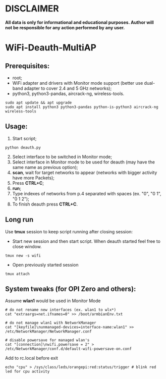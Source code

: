 # DISCLAIMER
__All data is only for informational and educational purposes. Author will not be responsible for any action performed by any user.__

# WiFi-Deauth-MultiAP

## Prerequisites:
* root;
* WiFi adapter and drivers with Monitor mode support (better use dual-band adapter to cover 2.4 and 5 GHz networks);
* python3, python3-pandas, aircrack-ng, wireless-tools.
```
sudo apt update && apt upgrade
sudo apt install python3 python3-pandas python-is-python3 aircrack-ng wireless-tools
```

## Usage:
1. Start script;
```
python deauth.py
```
2. Select interface to be switched in Monitor mode;
3. Select interface in Monitor mode to be used for deauth (may have the same name as previous option);
4. __scan__, wait for target networks to appear (networks with bigger activity have more Packets);
5. Press __CTRL+C__;
6. __run__;
7. Type indexes of networks from p.4 separated with spaces (ex. "0", "0 1", "0 1 2");
8. To finish deauth press __CTRL+C__.

## Long run
Use __tmux__ session to keep script running after closing session:

* Start new session and then start script. When deauth started feel free to close window.
```
tmux new -s wifi
```
* Open previously started session
```
tmux attach
```

## System tweaks (for OPI Zero and others):

Assume __wlan1__ would be used in Monitor Mode

```
# do not rename new interfaces (ex. wlan1 to wlx*)
cat "extraargs=net.ifnames=0" >> /boot/armbianEnv.txt

# do not manage wlan1 with NetworkManager
cat "[keyfile]\nunmanaged-devices=interface-name:wlan1" >> /etc/NetworkManager/NetworkManager.conf

# disable powersave for managed wlan's
cat "[connection]\nwifi.powersave = 2" > /etc/NetworkManager/conf.d/default-wifi-powersave-on.conf
```
Add to rc.local before exit
```
echo "cpu" > /sys/class/leds/orangepi:red:status/trigger # blink red led for cpu activity
```

